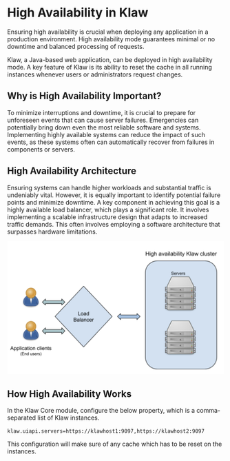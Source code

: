 # High Availability in Klaw

Ensuring high availability is crucial when deploying any application in
a production environment. High availability mode guarantees minimal or
no downtime and balanced processing of requests.

Klaw, a Java-based web application, can be deployed in high availability
mode. A key feature of Klaw is its ability to reset the cache in all
running instances whenever users or administrators request changes.

## Why is High Availability Important?

To minimize interruptions and downtime, it is crucial to prepare for
unforeseen events that can cause server failures. Emergencies can
potentially bring down even the most reliable software and systems.
Implementing highly available systems can reduce the impact of such
events, as these systems often can automatically recover from failures
in components or servers.

## High Availability Architecture

Ensuring systems can handle higher workloads and substantial traffic is
undeniably vital. However, it is equally important to identify potential
failure points and minimize downtime. A key component in achieving this
goal is a highly available load balancer, which plays a significant
role. It involves implementing a scalable infrastructure design that
adapts to increased traffic demands. This often involves employing a
software architecture that surpasses hardware limitations.

![image](../../static/images/HA_Klaw.png)

## How High Availability Works

In the Klaw Core module, configure the below property, which is a
comma-separated list of Klaw instances.

    klaw.uiapi.servers=https://klawhost1:9097,https://klawhost2:9097

This configuration will make sure of any cache which has to be reset on
the instances.
